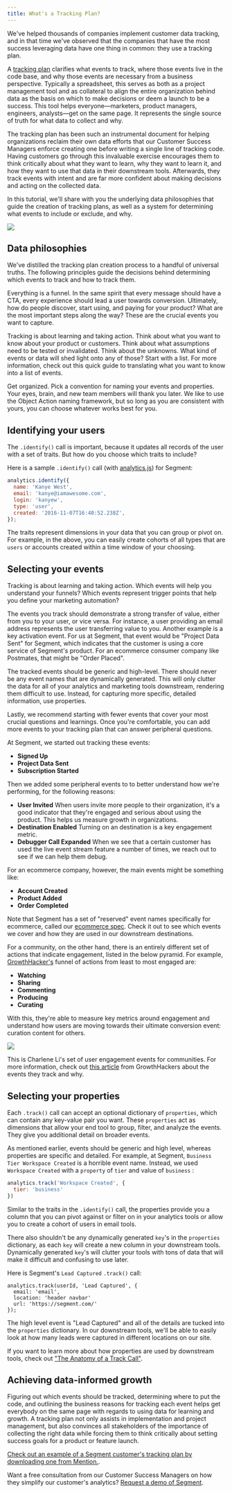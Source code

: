 ```yaml
---
title: What's a Tracking Plan?
---
```


We've helped thousands of companies implement customer data tracking, and in that time we've observed that the companies that have the most success leveraging data have one thing in common: they use a tracking plan.

A [tracking plan](https://segment.com/blog/what-is-a-tracking-plan) clarifies what events to track, where those events live in the code base, and why those events are necessary from a business perspective. Typically a spreadsheet, this serves as both as a project management tool and as collateral to align the entire organization behind data as the basis on which to make decisions or deem a launch to be a success. This tool helps everyone—marketers, product managers, engineers, analysts—get on the same page. It represents the single source of truth for what data to collect and why.

The tracking plan has been such an instrumental document for helping organizations reclaim their own data efforts that our Customer Success Managers enforce creating one before writing a single line of tracking code. Having customers go through this invaluable exercise encourages them to think critically about what they want to learn, why they want to learn it, and how they want to use that data in their downstream tools. Afterwards, they track events with intent and are far more confident about making decisions and acting on the collected data.

In this tutorial, we'll share with you the underlying data philosophies that guide the creation of tracking plans, as well as a system for determining what events to include or exclude, and why.

![](images/asset_Vz7CoQEs.png)

## Data philosophies

We've distilled the tracking plan creation process to a handful of universal truths. The following principles guide the decisions behind determining which events to track and how to track them.

Everything is a funnel. In the same spirit that every message should have a CTA, every experience should lead a user towards conversion. Ultimately, how do people discover, start using, and paying for your product? What are the most important steps along the way? These are the crucial events you want to capture.

Tracking is about learning and taking action. Think about what you want to know about your product or customers. Think about what assumptions need to be tested or invalidated. Think about the unknowns. What kind of events or data will shed light onto any of those? Start with a list. For more information, check out this quick guide to translating what you want to know into a list of events.

Get organized. Pick a convention for naming your events and properties. Your eyes, brain, and new team members will thank you later. We like to use the Object Action naming framework, but so long as you are consistent with yours, you can choose whatever works best for you.

## Identifying your users

The `.identify()` call is important, because it updates all records of the user with a set of traits. But how do you choose which traits to include?

Here is a sample `.identify()` call (with [analytics.js](https://segment.com/docs/connections/sources/catalog/libraries/website/analytics.js/)) for Segment:

```js
analytics.identify({
  name: 'Kanye West',
  email: 'kanye@iamawesome.com',
  login: 'kanyew',
  type: 'user',
  created: '2016-11-07T16:40:52.238Z',
});
```

The traits represent dimensions in your data that you can group or pivot on. For example, in the above, you can easily create cohorts of all types that are `users` or accounts created within a time window of your choosing.

## Selecting your events

Tracking is about learning and taking action. Which events will help you understand your funnels? Which events represent trigger points that help you define your marketing automation?

The events you track should demonstrate a strong transfer of value, either from you to your user, or vice versa. For instance, a user providing an email address represents the user transferring value to you. Another example is a key activation event. For us at Segment, that event would be "Project Data Sent" for Segment, which indicates that the customer is using a core service of Segment's product. For an ecommerce consumer company like Postmates, that might be "Order Placed".

The tracked events should be generic and high-level. There should never be any event names that are dynamically generated. This will only clutter the data for all of your analytics and marketing tools downstream, rendering them difficult to use. Instead, for capturing more specific, detailed information, use properties.

Lastly, we recommend starting with fewer events that cover your most crucial questions and learnings. Once you're comfortable, you can add more events to your tracking plan that can answer peripheral questions.

At Segment, we started out tracking these events:
- **Signed Up**
- **Project Data Sent**
- **Subscription Started**


Then we added some peripheral events to to better understand how we're performing, for the following reasons:
- **User Invited**
   When users invite more people to their organization, it's a good indicator that they're engaged and serious about using the product. This helps us measure growth in organizations.
- **Destination Enabled**
   Turning on an destination is a key engagement metric.
- **Debugger Call Expanded**
   When we see that a certain customer has used the live event stream feature a number of times, we reach out to see if we can help them debug.


For an ecommerce company, however, the main events might be something like:

- **Account Created**
- **Product Added**
- **Order Completed**


Note that Segment has a set of "reserved" event names specifically for ecommerce, called our [ecommerce spec](https://segment.com/docs/connections/spec/ecommerce/v2). Check it out to see which events we cover and how they are used in our downstream destinations.

For a community, on the other hand, there is an entirely different set of actions that indicate engagement, listed in the below pyramid. For example, [GrowthHacker's](https://growthhackers.com/) funnel of actions from least to most engaged are:
- **Watching**
- **Sharing**
- **Commenting**
- **Producing**
- **Curating**


With this, they're able to measure key metrics around engagement and understand how users are moving towards their ultimate conversion event: curation content for others.

![](asset_YGJfULkg.jpg)

This is Charlene Li's set of user engagement events for communities. For more information, check out [this article](https://segment.com/blog/growthhackers-community-metrics/) from GrowthHackers about the events they track and why.

## Selecting your properties

Each `.track()` call can accept an optional dictionary of `properties`, which can contain any key-value pair you want. These `properties` act as dimensions that allow your end tool to group, filter, and analyze the events. They give you additional detail on broader events.

As mentioned earlier, events should be generic and high level, whereas properties are specific and detailed. For example, at Segment, `Business Tier Workspace Created` is a horrible event name. Instead, we used `Workspace Created` with a `property` of `tier` and value of `business` :

```js
analytics.track('Workspace Created', {
  tier: 'business'
})
```

Similar to the traits in the `.identify()` call, the properties provide you a column that you can pivot against or filter on in your analytics tools or allow you to create a cohort of users in email tools.

There also shouldn't be any dynamically generated `key`'s in the `properties` dictionary, as each `key` will create a new column in your downstream tools. Dynamically generated `key`'s will clutter your tools with tons of data that will make it difficult and confusing to use later.

Here is Segment's `Lead Captured` `.track()` call:

```
analytics.track(userId, 'Lead Captured', {
  email: 'email',
  location: 'header navbar'
  url: 'https://segment.com/'
});
```

The high level event is "Lead Captured" and all of the details are tucked into the `properties` dictionary. In our downstream tools, we'll be able to easily look at how many leads were captured in different locations on our site.

If you want to learn more about how properties are used by downstream tools, check out ["](https://segment.com/academy/collecting-data/the-anatomy-of-a-track-call/)[The Anatomy of a Track Call"](https://segment.com/academy/collecting-data/the-anatomy-of-a-track-call/).

## Achieving data-informed growth

Figuring out which events should be tracked, determining where to put the code, and outlining the business reasons for tracking each event helps get everybody on the same page with regards to using data for learning and growth. A tracking plan not only assists in implementation and project management, but also convinces all stakeholders of the importance of collecting the right data while forcing them to think critically about setting success goals for a product or feature launch.

[Check out an example of a Segment customer's tracking plan by downloading one from Mention.](http://learn.segment.com/tracking-plan/).

Want a free consultation from our Customer Success Managers on how they simplify our customer's analytics? [Request a demo of Segment](https://segment.com/contact/demo).
